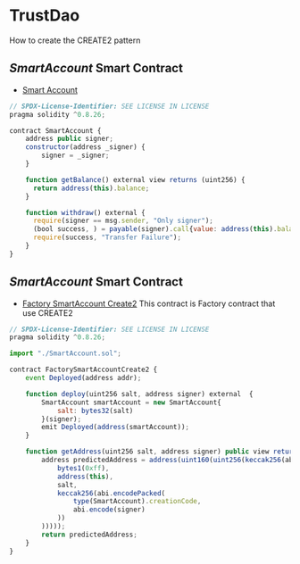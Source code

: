 # TrustDao

How to create the CREATE2 pattern

## _SmartAccount_ Smart Contract

- [Smart Account](./SmartAccount.sol.sol)

```javascript
// SPDX-License-Identifier: SEE LICENSE IN LICENSE
pragma solidity ^0.8.26;

contract SmartAccount {
    address public signer;
    constructor(address _signer) {
        signer = _signer;
    }

    function getBalance() external view returns (uint256) {
      return address(this).balance;
    }

    function withdraw() external {
      require(signer == msg.sender, "Only signer");
      (bool success, ) = payable(signer).call{value: address(this).balance}("");
      require(success, "Transfer Failure");
    }
}

```

## _SmartAccount_ Smart Contract

- [Factory SmartAccount Create2](./Create2.sol)
  This contract is Factory contract that use CREATE2

```javascript
// SPDX-License-Identifier: SEE LICENSE IN LICENSE
pragma solidity ^0.8.26;

import "./SmartAccount.sol";

contract FactorySmartAccountCreate2 {
    event Deployed(address addr);

    function deploy(uint256 salt, address signer) external  {
        SmartAccount smartAccount = new SmartAccount{
            salt: bytes32(salt)
        }(signer);
        emit Deployed(address(smartAccount));
    }

    function getAddress(uint256 salt, address signer) public view returns(address) {
        address predictedAddress = address(uint160(uint256(keccak256(abi.encodePacked(
            bytes1(0xff),
            address(this),
            salt,
            keccak256(abi.encodePacked(
                type(SmartAccount).creationCode,
                abi.encode(signer)
            ))
        )))));
        return predictedAddress;
    }
}
```
